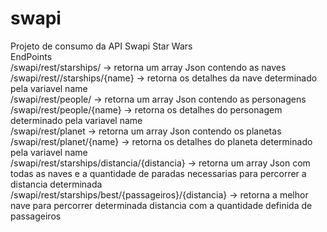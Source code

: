 # swapi
Projeto de consumo da API Swapi Star Wars <br>
EndPoints<br>
/swapi/rest/starships/ -> retorna um array Json contendo as naves<br>
/swapi/rest//starships/{name} -> retorna os detalhes da nave determinado pela variavel name<br>
/swapi/rest/people/ -> retorna um array Json contendo as personagens<br>
/swapi/rest/people/{name} -> retorna os detalhes do personagem determinado pela variavel name<br>
/swapi/rest/planet -> retorna um array Json contendo os planetas<br>
/swapi/rest/planet/{name} -> retorna os detalhes do planeta determinado pela variavel name<br>
/swapi/rest/starships/distancia/{distancia} -> retorna um array Json com todas as naves e a quantidade de paradas necessarias para percorrer a distancia determinada<br>
/swapi/rest/starships/best/{passageiros}/{distancia} -> retorna a melhor nave para percorrer determinada distancia com a quantidade definida de passageiros<br>
